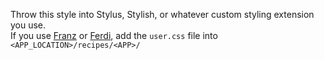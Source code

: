 Throw this style into Stylus, Stylish, or whatever custom styling extension you use.  
If you use [Franz](https://meetfranz.com/) or [Ferdi](https://getferdi.com/), add the `user.css` file into `<APP_LOCATION>/recipes/<APP>/`

